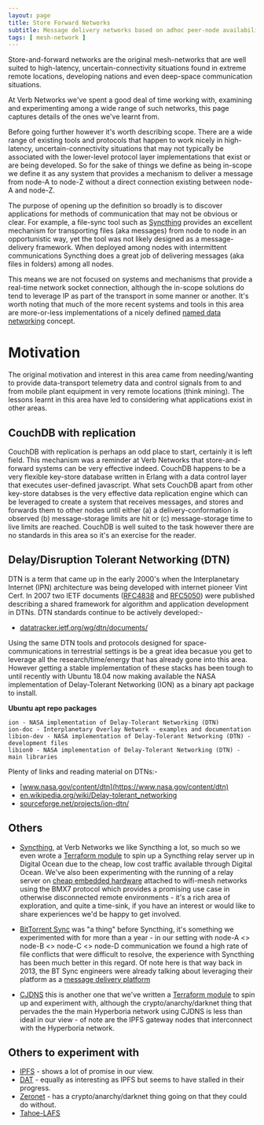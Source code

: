 ```yaml
---
layout: page
title: Store Forward Networks
subtitle: Message delivery networks based on adhoc peer-node availability
tags: [ mesh-network ]
---
```


Store-and-forward networks are the original mesh-networks that are well suited to high-latency, uncertain-connectivity 
situations found in extreme remote locations, developing nations and even deep-space communication situations.  

At Verb Networks we've spent a good deal of time working with, examining and experimenting among a wide range of such 
networks, this page captures details of the ones we've learnt from.

Before going further however it's worth describing scope.  There are a wide range of existing tools and protocols that 
happen to work nicely in high-latency, uncertain-connectivity situations that may not typically be associated with the 
lower-level protocol layer implementations that exist or are being developed.  So for the sake of things we define as 
being in-scope we define it as any system that provides a mechanism to deliver a message from node-A to node-Z without
a direct connection existing between node-A and node-Z.

The purpose of opening up the definition so broadly is to discover applications for methods of communication that may 
not be obvious or clear.  For example, a file-sync tool such as [Syncthing](https://syncthing.net) provides an excellent 
mechanism for transporting files (aka messages) from node to node in an opportunistic way, yet the tool was not likely 
designed as a message-delivery framework.  When deployed among nodes with intermittent communications Syncthing does a 
great job of delivering messages (aka files in folders) among all nodes.

This means we are not focused on systems and mechanisms that provide a real-time network socket connection, although 
the in-scope solutions do tend to leverage IP as part of the transport in some manner or another.  It's worth noting 
that much of the more recent systems and tools in this area are more-or-less implementations of a nicely 
defined [named data networking](http://named-data.net/project/archoverview/) concept.

# Motivation
The original motivation and interest in this area came from needing/wanting to provide data-transport telemetry data and 
control signals from to and from mobile plant equipment in very remote locations (think mining).  The lessons learnt in 
this area have led to considering what applications exist in other areas.


## CouchDB with replication
CouchDB with replication is perhaps an odd place to start, certainly it is left field.  This mechanism was a reminder 
at Verb Networks that store-and-forward systems can be very effective indeed.  CouchDB happens to be a very flexible 
key-store database written in Erlang with a data control layer that executes user-defined javascript.  What sets CouchDB
apart from other key-store databses is the very effective data replication engine which can be leveraged to create a
system that receives messages, and stores and forwards them to other nodes until either (a) a delivery-conformation is 
observed (b) message-storage limits are hit or (c) message-storage time to live limits are reached.  CouchDB is well 
suited to the task however there are no standards in this area so it's an exercise for the reader.


## Delay/Disruption Tolerant Networking (DTN)
DTN is a term that came up in the early 2000's when the Interplanetary Internet (IPN) architecture was being developed 
with internet pioneer Vint Cerf.  In 2007 two IETF documents ([RFC4838](https://tools.ietf.org/html/rfc4838) and 
[RFC5050](https://tools.ietf.org/html/rfc5050)) were published describing a shared framework for algorithm and 
application development in DTNs.  DTN standards continue to be actively developed:-
 - [datatracker.ietf.org/wg/dtn/documents/](https://datatracker.ietf.org/wg/dtn/documents/)

Using the same DTN tools and protocols designed for space-communications in terrestrial settings is be a great idea 
becasue you get to leverage all the research/time/energy that has already gone into this area.  However getting a stable 
implementation of these stacks has been tough to until recently with Ubuntu 18.04 now making available the NASA 
implementation of Delay-Tolerant Networking (ION) as a binary apt package to install.

**Ubuntu apt repo packages**
```text
ion - NASA implementation of Delay-Tolerant Networking (DTN)
ion-doc - Interplanetary Overlay Network - examples and documentation
libion-dev - NASA implementation of Delay-Tolerant Networking (DTN) - development files
libion0 - NASA implementation of Delay-Tolerant Networking (DTN) - main libraries
```

Plenty of links and reading material on DTNs:-
 - [www.nasa.gov/content/dtn](https://www.nasa.gov/content/dtn)
 - [en.wikipedia.org/wiki/Delay-tolerant_networking](https://en.wikipedia.org/wiki/Delay-tolerant_networking)
 - [sourceforge.net/projects/ion-dtn/](https://sourceforge.net/projects/ion-dtn/)


## Others

 - [Syncthing](https://syncthing.net/), at Verb Networks we like Syncthing a lot, so much so we even wrote a [Terraform module](https://registry.terraform.io/modules/verbnetworks/strelaysrv-node/digitalocean)
to spin up a Syncthing relay server up in Digital Ocean due to the cheap, low cost traffic available through Digital 
Ocean.  We've also been experimenting with the running of a relay server on [cheap embedded hardware](https://forum.syncthing.net/t/additional-build-target-mips-without-fpu/11739)
attached to wifi-mesh networks using the BMX7 protocol which provides a promising use case in otherwise disconnected 
remote environments - it's a rich area of exploration, and quite a time-sink, if you have an interest or would like to
share experiences we'd be happy to get involved. 

- [BitTorrent Sync](https://www.resilio.com/) was "a thing" before Syncthing, it's something we experimented with for 
more than a year - in our setting with node-A <> node-B <> node-C <> node-D communication we found a high rate of
file conflicts that were difficult to resolve, the experience with Syncthing has been much better in this regard.  Of
note here is that way back in 2013, the BT Sync engineers were already talking about leveraging their platform as a
[message delivery platform](https://www.resilio.com/blog/sync-hacks-secure-messaging-with-bittorrent-sync) 

- [CJDNS](https://github.com/cjdelisle/cjdns) this is another one that we've written a [Terraform module](https://github.com/verbnetworks/terraform-digitalocean-cjdns-node) 
to spin up and experiment with, although the crypto/anarchy/darknet thing that pervades the the main Hyperboria 
network using CJDNS is less than ideal in our view - of note are the IPFS gateway nodes that interconnect with the 
Hyperboria network.


## Others to experiment with
 - [IPFS](https://ipfs.io/) - shows a lot of promise in our view.
 - [DAT](https://datproject.org/) - equally as interesting as IPFS but seems to have stalled in their progress.
 - [Zeronet](https://zeronet.io/) - has a crypto/anarchy/darknet thing going on that they could do without.
 - [Tahoe-LAFS](https://www.tahoe-lafs.org/trac/tahoe-lafs)

